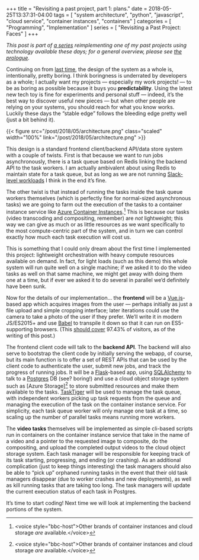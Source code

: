 +++
title = "Revisiting a past project, part 1: plans."
date = 2018-05-25T13:37:31-04:00
tags = [
    "system architecture", "python", "javascript", "cloud service",
    "container instances", "containers"
]
categories = [ "Programming", "Implementation" ]
series = [ "Revisiting a Past Project: Faces" ]
+++

<i>This post is part of [a series] reimplementing one of my past projects using
technology available these days; for a general overview, please see [the
prologue].</i>

[a series]: /series/revisiting-a-past-project-faces.html
[the prologue]: /post/2018/04/revisiting-the-past-part-0-prologue.html

Continuing on from [last time], the design of the system as a whole is,
intentionally, pretty boring. I think boringness is underrated by developers
as a whole; I actually want my projects — especially my work projects! — to be
as boring as possible because it buys you **predictability**. Using the latest
new tech toy is fine for experiments and personal stuff — indeed, it’s the
best way to discover useful new pieces — but when other people are relying on
your systems, you should reach for what you know works. Luckily these days the
“stable edge” follows the bleeding edge pretty well (just a bit behind it).

[last time]: /post/2018/04/revisiting-the-past-part-0-prologue.html"

{{< figure src="/post/2018/05/architecture.png" class="scaled" width="100%" link="/post/2018/05/architecture.png" >}}

This design is a standard frontend client/backend API/data store system with
a couple of twists. First is that because we want to run jobs asynchronously,
there is a task queue based on Redis linking the backend API to the task
workers. I am actually ambivalent about using Redis to maintain state for a
task queue, but as long as we are not running [Slack-level workloads] I think
in the end it’s fine.

[Slack-level workloads]: https://slack.engineering/scaling-slacks-job-queue-687222e9d100

The other twist is that instead of running the tasks inside the task queue
workers themselves (which is perfectly fine for normal-sized asynchronous
tasks) we are going to farm out the execution of the tasks to a container
instance service like [Azure Container Instances].[^1] This is because our
tasks (video transcoding and compositing, remember) are *not* lightweight;
this way we can give as much or as little resources as we want specifically to
the most compute-centric part of the system, and in turn we can control
exactly how much each task execution will cost us.

[Azure Container Instances]: https://azure.microsoft.com/en-us/services/container-instances/

This is something that I could only dream about the first time I implemented
this project: lightweight orchestration with heavy compute resources available
on demand. In fact, for light loads (such as this demo) this whole system will
run quite well on a single machine; if we asked it to do the video tasks as
well on that same machine, we might get away with doing them one at a time,
but if ever we asked it to do several in parallel we’d definitely have been
sunk. 

Now for the details of our implementation… the **frontend** will be a
[Vue.js]-based app which acquires images from the user — perhaps initially as
just a file upload and simple cropping interface; later iterations could use
the camera to take a photo of the user if they prefer. We’ll write it in
modern JS/ES2015+ and use [Babel] to transpile it down so that it can run on
ES5-supporting browsers. (This [should cover] 97.43% of visitors, as of the
writing of this post.)

[Vue.js]: https://vuejs.org/
[Babel]: https://babeljs.io/
[should cover]: https://caniuse.com/#search=ES5

The frontend client code will talk to the **backend API**. The backend will
also serve to bootstrap the client code by initially serving the webapp, of
course, but its main function is to offer a set of REST APIs that can be used
by the client code to authenticate the user, submit new jobs, and track the
progress of running jobs. It will be a [Flask]-based app, using [SQLAlchemy]
to talk to a [Postgres] DB (see? boring!) and use a cloud object storage
system such as [Azure Storage][^1] to store submitted resources and make them
available to the tasks. [TaskTiger] will be used to manage the task queue,
with independent workers picking up task requests from the queue and managing
the execution of the task on the container instance service. For simplicity,
each task queue worker will only manage one task at a time, so scaling up the
number of parallel tasks means running more workers.

[Flask]: http://flask.pocoo.org/
[SQLAlchemy]: http://www.sqlalchemy.org/
[Postgres]: https://www.postgresql.org/
[Azure Storage]: https://docs.microsoft.com/en-us/azure/storage/
[TaskTiger]: https://github.com/closeio/tasktiger

The **video tasks** themselves will be implemented as simple cli-based scripts
run in containers on the container instance service that take in the name of a
video and a pointer to the requested image to composite, do the compositing,
and upload the completed output videos to the cloud object storage system.
Each task manager will be responsible for keeping track of its task starting,
progressing, and ending (or crashing). As an additional complication (just to
keep things interesting) the task managers should also be able to “pick up”
orphaned running tasks in the event that their old task managers disappear
(due to worker crashes and new deployments), as well as kill running tasks
that are taking too long. The task managers will update the current execution
status of each task in Postgres.

It’s time to start coding! Next time we will look at implementing the backend
portions of the system.

[^1]: &lt;voice style="bbc-host">Other brands of container instances and cloud storage *are* available.&lt;/voice>
